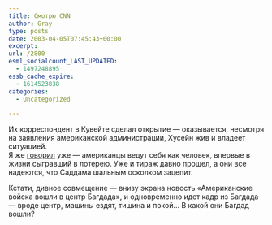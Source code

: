```yaml
---
title: Смотрю CNN
author: Gray
type: posts
date: 2003-04-05T07:45:43+00:00
excerpt:
url: /2800
esml_socialcount_LAST_UPDATED:
  - 1497248895
essb_cache_expire:
  - 1614523838
categories:
  - Uncategorized

---
```








Их корреспондент в Кувейте сделал открытие &#8212; оказывается, несмотря на заявления американской администрации, Хусейн жив и владеет ситуацией.  
Я же <a href="http://www.searchengines.ru/blog/archives/000424.html" target="_blank">говорил</a> уже &#8212; американцы ведут себя как человек, впервые в жизни сыгравший в лотерею. Уже и тираж давно прошел, а они все надеются, что Саддама шальным осколком зацепит.

Кстати, дивное совмещение &#8212; внизу экрана новость &#171;Американские войска вошли в центр Багдада&#187;, и одновременно идет кадр из Багдада &#8212; вроде центр, машины ездят, тишина и покой&#8230; В какой они Багдад вошли?